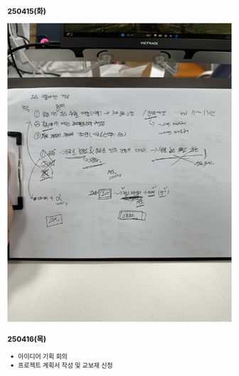 ### 250415(화)

  ![alt text](250415image.jpg)


### 250416(목)

  - 아이디어 기획 회의
  - 프로젝트 계획서 작성 및 교보재 신청